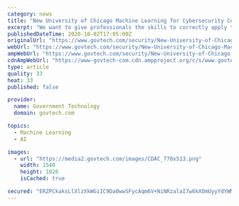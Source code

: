 ```yaml
---
category: news
title: "New University of Chicago Machine Learning for Cybersecurity Course Gives Professionals Tools to Detect and Prevent Attacks"
excerpt: "We want to give professionals the skills to correctly apply these models to their data and solve various security problems that they’re dealing with every day, from malware and denial of service attacks to botnets and phishing scams."
publishedDateTime: 2020-10-02T17:05:00Z
originalUrl: "https://www.govtech.com/security/New-University-of-Chicago-Machine-Learning-for-Cybersecurity-Course-Gives-Professionals-Tools-to-Detect-and-Prevent-Attacks.html"
webUrl: "https://www.govtech.com/security/New-University-of-Chicago-Machine-Learning-for-Cybersecurity-Course-Gives-Professionals-Tools-to-Detect-and-Prevent-Attacks.html"
ampWebUrl: "https://www.govtech.com/security/New-University-of-Chicago-Machine-Learning-for-Cybersecurity-Course-Gives-Professionals-Tools-to-Detect-and-Prevent-Attacks.html?AMP"
cdnAmpWebUrl: "https://www-govtech-com.cdn.ampproject.org/c/s/www.govtech.com/security/New-University-of-Chicago-Machine-Learning-for-Cybersecurity-Course-Gives-Professionals-Tools-to-Detect-and-Prevent-Attacks.html?AMP"
type: article
quality: 33
heat: 33
published: false

provider:
  name: Government Technology
  domain: govtech.com

topics:
  - Machine Learning
  - AI

images:
  - url: "https://media2.govtech.com/images/CDAC_770x513.png"
    width: 1540
    height: 1026
    isCached: true

secured: "ERZPCkaksLlXlzXkWGiIC9Da0wwSFycAqm6V+NiNRzalaI7w6kXOmUyyYdYWMopNHjDee7sCrSL/KjVZJI31nroO6fZ27llrAKu2DaTdfCTq5mG+YNbcKGTaV0hWvOo36V8Wa1GcSYBSx8anrnc7M/PgYWpjvMGDxcAZl488szynblYyZoFEsyYemukdajjRuiZhIbk68dgCU24QEdzB+BnB1f4Be6Bk+jhwILOihz4P1v/zUPjTD2WKJr6cJrDlbI97W90+86bXhZSCLegio45Q1PWJFNOO3B1bMRnD6ts/A6m05LeMJs2TFaZ5R6n9PCLw3bw/tMhncPvUWkh5T+r7jvCMOGxBhsU6mZqqs9s=;RS79/C0+l5lcpKfGL4SjQg=="
---
```


